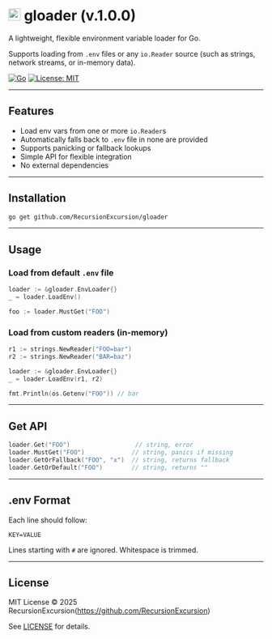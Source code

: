 # <img src="https://golang.org/favicon.ico" width="24" alt="Go logo"> gloader (v.1.0.0)

A lightweight, flexible environment variable loader for Go.

Supports loading from `.env` files or any `io.Reader` source (such as strings, network streams, or in-memory data). 

[![Go](https://pkg.go.dev/badge/github.com/yourusername/gloader.svg)](https://pkg.go.dev/github.com/yourusername/gloader)
[![License: MIT](https://img.shields.io/badge/License-MIT-blue.svg)](LICENSE)

---

## Features

- Load env vars from one or more `io.Reader`s
- Automatically falls back to `.env` file in none are provided
- Supports panicking or fallback lookups
- Simple API for flexible integration
- No external dependencies

---

## Installation

```bash
go get github.com/RecursionExcursion/gloader
```

---

## Usage

### Load from default `.env` file

```go
loader := &gloader.EnvLoader{}
_ = loader.LoadEnv()

foo := loader.MustGet("FOO")
```

### Load from custom readers (in-memory)

```go
r1 := strings.NewReader("FOO=bar")
r2 := strings.NewReader("BAR=baz")

loader := &gloader.EnvLoader{}
_ = loader.LoadEnv(r1, r2)

fmt.Println(os.Getenv("FOO")) // bar
```

---

## Get API

```go
loader.Get("FOO")                  // string, error
loader.MustGet("FOO")             // string, panics if missing
loader.GetOrFallback("FOO", "x")  // string, returns fallback
loader.GetOrDefault("FOO")        // string, returns ""
```

---

## .env Format

Each line should follow:

```
KEY=VALUE
```

Lines starting with `#` are ignored. Whitespace is trimmed.

---

## License

MIT License © 2025 RecursionExcursion(https://github.com/RecursionExcursion)

See [LICENSE](LICENSE) for details.
